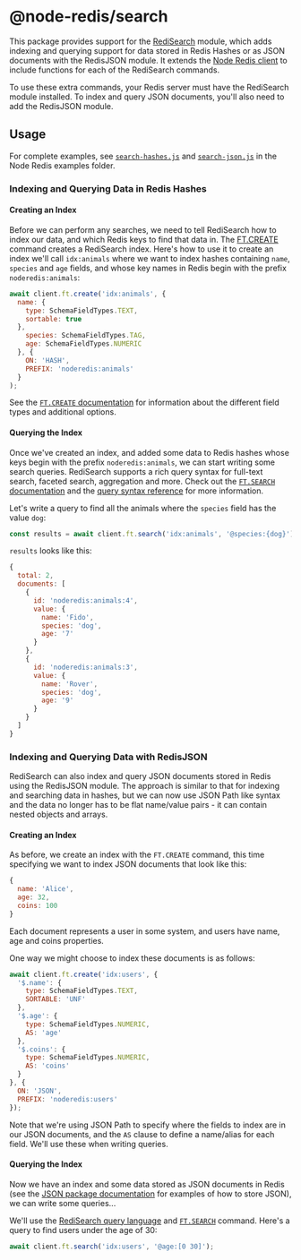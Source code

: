 # @node-redis/search

This package provides support for the [RediSearch](https://redisearch.io) module, which adds indexing and querying support for data stored in Redis Hashes or as JSON documents with the RedisJSON module.  It extends the [Node Redis client](https://github.com/redis/node-redis) to include functions for each of the RediSearch commands.

To use these extra commands, your Redis server must have the RediSearch module installed.  To index and query JSON documents, you'll also need to add the RedisJSON module.

## Usage

For complete examples, see [`search-hashes.js`](https://github.com/redis/node-redis/blob/master/examples/search-hashes.js) and [`search-json.js`](https://github.com/redis/node-redis/blob/master/examples/search-json.js) in the Node Redis examples folder.

### Indexing and Querying Data in Redis Hashes

#### Creating an Index

Before we can perform any searches, we need to tell RediSearch how to index our data, and which Redis keys to find that data in.  The [FT.CREATE](https://oss.redis.com/redisearch/Commands/#ftcreate) command creates a RediSearch index.  Here's how to use it to create an index we'll call `idx:animals` where we want to index hashes containing `name`, `species` and `age` fields, and whose key names in Redis begin with the prefix `noderedis:animals`:

```javascript
await client.ft.create('idx:animals', {
  name: {
    type: SchemaFieldTypes.TEXT,
    sortable: true
  },
    species: SchemaFieldTypes.TAG,
    age: SchemaFieldTypes.NUMERIC
  }, {
    ON: 'HASH',
    PREFIX: 'noderedis:animals'
  }
);
```

See the [`FT.CREATE` documentation](https://oss.redis.com/redisearch/Commands/#ftcreate) for information about the different field types and additional options.

#### Querying the Index

Once we've created an index, and added some data to Redis hashes whose keys begin with the prefix `noderedis:animals`, we can start writing some search queries.  RediSearch supports a rich query syntax for full-text search, faceted search, aggregation and more.  Check out the [`FT.SEARCH` documentation](https://oss.redis.com/redisearch/Commands/#ftsearch) and the [query syntax reference](https://oss.redis.com/redisearch/Query_Syntax/) for more information.

Let's write a query to find all the animals where the `species` field has the value `dog`:

```javascript
const results = await client.ft.search('idx:animals', '@species:{dog}');
```

`results` looks like this:

```javascript
{
  total: 2,
  documents: [
    {
      id: 'noderedis:animals:4',
      value: {
        name: 'Fido',
        species: 'dog',
        age: '7'
      }
    },
    {
      id: 'noderedis:animals:3',
      value: {
        name: 'Rover',
        species: 'dog',
        age: '9'
      }
    }
  ]
}
```

### Indexing and Querying Data with RedisJSON

RediSearch can also index and query JSON documents stored in Redis using the RedisJSON module.  The approach is similar to that for indexing and searching data in hashes, but we can now use JSON Path like syntax and the data no longer has to be flat name/value pairs - it can contain nested objects and arrays.

#### Creating an Index

As before, we create an index with the `FT.CREATE` command, this time specifying we want to index JSON documents that look like this:

```javascript
{
  name: 'Alice',
  age: 32,
  coins: 100
}
```

Each document represents a user in some system, and users have name, age and coins properties.

One way we might choose to index these documents is as follows:

```javascript
await client.ft.create('idx:users', {
  '$.name': {
    type: SchemaFieldTypes.TEXT,
    SORTABLE: 'UNF'
  },
  '$.age': {
    type: SchemaFieldTypes.NUMERIC,
    AS: 'age'
  },
  '$.coins': {
    type: SchemaFieldTypes.NUMERIC,
    AS: 'coins'
  }
}, {
  ON: 'JSON',
  PREFIX: 'noderedis:users'
});
```

Note that we're using JSON Path to specify where the fields to index are in our JSON documents, and the `AS` clause to define a name/alias for each field.  We'll use these when writing queries.

#### Querying the Index

Now we have an index and some data stored as JSON documents in Redis (see the [JSON package documentation](https://github.com/redis/node-redis/tree/master/packages/json) for examples of how to store JSON), we can write some queries...

We'll use the [RediSearch query language](https://oss.redis.com/redisearch/Query_Syntax/) and [`FT.SEARCH`](https://oss.redis.com/redisearch/Commands/#ftsearch) command.  Here's a query to find users under the age of 30:

```javascript
await client.ft.search('idx:users', '@age:[0 30]');
```
